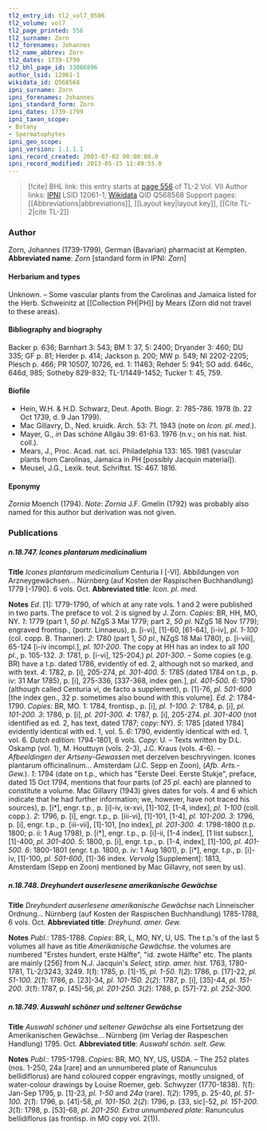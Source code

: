 ```yaml
---
tl2_entry_id: tl2_vol7_0506
tl2_volume: vol7
tl2_page_printed: 556
tl2_surname: Zorn
tl2_forenames: Johannes
tl2_name_abbrev: Zorn
tl2_dates: 1739-1799
tl2_bhl_page_id: 33066896
author_lsid: 12061-1
wikidata_id: Q568568
ipni_surname: Zorn
ipni_forenames: Johannes
ipni_standard_form: Zorn
ipni_dates: 1739-1799
ipni_taxon_scope: 
- Botany
- Spermatophytes
ipni_geo_scope: 
ipni_version: 1.1.1.1
ipni_record_created: 2003-07-02 00:00:00.0
ipni_record_modified: 2013-05-15 11:49:55.0
---
```


> [!cite] BHL link: this entry starts at [page 556](https://www.biodiversitylibrary.org/page/33066896) of TL-2 Vol. VII
> Author links: [IPNI](https://www.ipni.org/a/12061-1) LSID 12061-1, [Wikidata](https://www.wikidata.org/wiki/Q568568) QID Q568568
> Support pages: [[Abbreviations|abbreviations]], [[Layout key|layout key]], [[Cite TL-2|cite TL-2]]

### Author

Zorn, Johannes (1739-1799), German (Bavarian) pharmacist at Kempten. 
**Abbreviated name**: *Zorn* \[standard form in IPNI: *Zorn*\]

#### Herbarium and types

Unknown. – Some vascular plants from the Carolinas and Jamaica listed for the Herb. Schweinitz at [[Collection PH|PH]] by Mears (Zorn did not travel to these areas).

#### Bibliography and biography

Backer p. 636; Barnhart 3: 543; BM 1: 37, 5: 2400; Dryander 3: 460; DU 335; GF p. 81; Herder p. 414; Jackson p. 200; MW p. 549; NI 2202-2205; Plesch p. 466; PR 10507, 10726, ed. 1: 11463; Rehder 5: 941; SO add. 646c, 646d, 985; Sotheby 829-832; TL-1/1449-1452; Tucker 1: 45, 759.

#### Biofile

- Hein, W.H. & H.D. Schwarz, Deut. Apoth. Biogr. 2: 785-786. 1978 (b. 22 Oct 1739, d. 9 Jan 1799).
- Mac Gillavry, D., Ned. kruidk. Arch. 53: 71. 1943 (note on *Icon. pl. med.*).
- Mayer, G., *in* Das schöne Allgäu 39: 61-63. 1976 (n.v.; on his nat. hist. coll.).
- Mears, J., Proc. Acad. nat. sci. Philadelphia 133: 165. 1981 (vascular plants from Carolinas, Jamaica in PH \[possibly Jacquin material\]).
- Meusel, J.G., Lexik. teut. Schriftst. 15: 467. 1816.

#### Eponymy

*Zornia* Moench (1794). *Note*: *Zornia* J.F. Gmelin (1792) was probably also named for this author but derivation was not given.

### Publications

##### n.18.747. Icones plantarum medicinalium

**Title**
*Icones plantarum medicinalium* Centuria I \[-VI\]. Abbildungen von Arzneygewächsen... Nürnberg (auf Kosten der Raspischen Buchhandlung) 1779 \[-1790\]. 6 vols. Oct.
**Abbreviated title**: *Icon. pl. med.*

**Notes**
*Ed*. \[1\]: 1779-1790, of which at any rate vols. 1 and 2 were published in two parts. The preface to vol. 2 is signed by J. Zorn. *Copies*: BR, HH, MO, NY.
*1*: 1779 (part 1, *50 pl*. NZgS 3 Mai 1779; part 2, *50 pl*. NZgS 18 Nov 1779); engraved frontisp., (portr. Linnaeus), p. \[i-vi\], \[1\]-60, \[61-64\], \[i-iv\], *pl. 1-100* (col. copp. B. Thanner).
*2*: 1780 (part 1, *50 pl*., NZgS 18 Mai 1780), p. \[i-viii\], 65-124 \[i-iv incompl.\], *pl. 101-200*. The copy at HH has an index to all *100 pl*., p. 105-132.
*3*: 1781, p. \[i-vi\], 125-204,) *pl*. *201-300*. – Some copies (e.g. BR) have a t.p. dated 1786, evidently of ed. 2, although not so marked, and with text.
*4*: 1782, p. \[i\], 205-274, *pl. 301-400.
5*: 1785 (dated 1784 on t.p., p. iv: 31 Mar 1785), p. \[i\], 275-336, \[337-368, index gen.\], *pl. 401-500.
6*: 1790 (although called Centuria vi, de facto a supplement), p. \[1\]-76, *pl. 501-600* \[the index gen., 32 p. sometimes also bound with this volume\].
*Ed. 2*: 1784-1790. *Copies*: BR, MO.
1: 1784, frontisp., p. \[i\], *pl. 1-100.
2*: 1784, p. \[i\], *pl. 101-200.
3*: 1786, p. \[i\], *pl. 201-300.
4*: 1787, p. \[i\], 205-274. *pl. 301-400* (not identified as ed. 2, has text, dated 1787; *copy*: NY).
*5*: 1785 \[dated 1784\] evidently identical with ed. 1, vol. 5.
*6*: 1790, evidently identical with ed. 1, vol. 6.
*Dutch edition*: 1794-1801, 6 vols. *Copy*: U. – Texts written by D.L. Oskamp (vol. 1), M. Houttuyn (vols. 2-3), J.C. Kraus (vols. 4-6). – *Afbeeldingen der Artseny-Gewassen* met derzelven beschryvingen. Icones plantarum officinalinum... Amsterdam (J.C. Sepp en Zoon), (*Afb. Arts.-Gew.*).
*1*: 1794 (date on t.p., which has "Eerste Deel. Eerste Stukje", preface, dated 15 Oct 1794, mentions that four parts (of *25 pl*. each) are planned to constitute a volume. Mac Gillavry (1943) gives dates for vols. 4 and 6 which indicate that he had further information; we, however, have not traced his sources), p. \[i\*\], engr. t.p., p. \[i\]-iv, ix-xvi, \[1\]-102, \[1-4, index\], *pl. 1-100* (coll. copp.).
*2*: 1796, p. \[i\], engr. t.p., p. \[iii-vi\], \[1\]-101, \[1-4\], *pl. 101-200. 3*: 1796, p. \[i\], engr. t.p., p. \[iii-vii\], \[1\]-101, \[no index\], *pl. 201-300. 4*: 1798-1800 (t.p. 1800; p. ii: 1 Aug 1798), p. \[i\*\], engr. t.p., p. \[i\]-ii, \[1-4 index\], \[1 list subscr.\], \[1\]-400, *pl. 301-400.
5*: 1800, p. \[i\], engr. t.p., p. \[1-4, index\], \[1\]-100, *pl. 401-500. 6*: 1800-1801 (engr. t.p. 1800, p. iv: 1 Aug 1801), p. \[i\*\], engr. t.p., p. \[i\]-iv, \[1\]-100, *pl. 501-600*, \[1\]-36 index.
*Vervolg* \[Supplement\]: 1813, Amsterdam (Sepp en Zoon) mentioned by Mac Gillavry, not seen by us).

##### n.18.748. Dreyhundert auserlesene amerikanische Gewächse

**Title**
*Dreyhundert auserlesene amerikanische Gewächse* nach Linneischer Ordnung... Nürnberg (auf Kosten der Raspischen Buchhandlung) 1785-1788, 6 vols. Oct.
**Abbreviated title**: *Dreyhund. amer. Gew.*

**Notes**
*Publ*.: 1785-1788. *Copies*: BR, L, MO, NY, U, US. The t.p.'s of the last 5 volumes all have as title *Amerikanische Gewächse*. the volumes are numbered "Erstes hundert, erste Hälfte", "id. zwote Hälfte" etc. The plants are mainly \[256\] from N.J. Jacquin's *Select, stirp. amer. hist.* 1763, 1780-1781, TL-2/3243, 3249.
*1*(*1*): 1785, p. \[1\]-15, *pl. 1-50.*
*1*(*2*): 1786, p. \[17\]-22, *pl. 51-100.*
*2*(*1*): 1786, p. \[23\]-34, *pl. 101-150.*
*2*(*2*): 1787, p. \[i\], \[35\]-44, *pl. 151-200.*
*3*(*1*): 1787, p. \[45\]-56, *pl. 201-250.*
*3*(*2*): 1788, p. \[57\]-72. *pl. 252-300.*

##### n.18.749. Auswahl schöner und seltener Gewächse

**Title**
*Auswahl schöner und seltener Gewächse* als eine Fortsetzung der Amerikanischen Gewächse... Nürnberg (im Verlag der Raspeschen Handlung) 1795. Oct.
**Abbreviated title**: *Auswahl schön. selt. Gew.*

**Notes**
*Publ*.: 1795-1798. *Copies*: BR, MO, NY, US, USDA. – The 252 plates (nos. 1-250, 24a \[rare\] and an unnumbered plate of Ranunculus bellidiflorus) are hand coloured copper engravings, mostly unsigned, of water-colour drawings by Louise Roemer, geb. Schwyzer (1770-1838).
*1*(*1*): Jan-Sep 1795, p. \[1\]-23, *pl. 1-50* and *24a* (rare).
*1*(*2*): 1795, p. 25-40, *pl. 51-100.*
*2*(*1*): 1796, p. \[41\]-58, *pl. 101-150.*
*2*(*2*): 1796, p. \[33, sic\]-52, *pl. 151-200.*
*3*(*1*): 1798, p. \[53\]-68, *pl. 201-250.*
*Extra unnumbered plate*: Ranunculus bellidiflorus (as frontisp. in MO copy vol. 2(1)).

